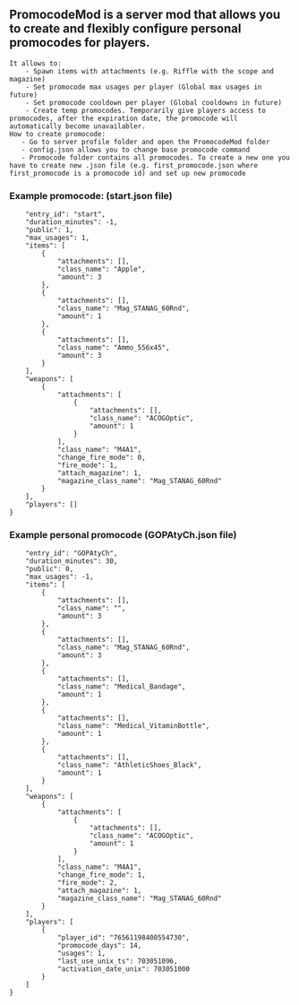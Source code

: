 ## PromocodeMod is a server mod that allows you to create and flexibly configure personal promocodes for players.
    It allows to:
        - Spawn items with attachments (e.g. Riffle with the scope and magazine)
        - Set promocode max usages per player (Global max usages in future)
        - Set promocode cooldown per player (Global cooldowns in future) 
        - Create temp promocodes. Temporarily give players access to promocodes, after the expiration date, the promocode will automatically become unavailabler.
    How to create promocode:
       - Go to server profile folder and open the PromocodeMod folder
       - config.json allows you to change base promocode command
       - Promocode folder contains all promocodes. To create a new one you have to create new .json file (e.g. first_promocode.json where first_promocode is a promocode id) and set up new promocode 
### Example promocode: (start.json file)

```{
    "entry_id": "start",         
    "duration_minutes": -1,
    "public": 1,
    "max_usages": 1,
    "items": [
        {
            "attachments": [],
            "class_name": "Apple",
            "amount": 3
        },
        {
            "attachments": [],
            "class_name": "Mag_STANAG_60Rnd",
            "amount": 1
        },
        {
            "attachments": [],
            "class_name": "Ammo_556x45",
            "amount": 3
        }
    ],
    "weapons": [
        {
            "attachments": [
                {
                    "attachments": [],
                    "class_name": "ACOGOptic",
                    "amount": 1
                }
            ],
            "class_name": "M4A1",
            "change_fire_mode": 0,
            "fire_mode": 1,
            "attach_magazine": 1,
            "magazine_class_name": "Mag_STANAG_60Rnd"
        }
    ],
    "players": []
}
```

### Example personal promocode (GOPAtyCh.json file)
```{
    "entry_id": "GOPAtyCh",
    "duration_minutes": 30,
    "public": 0,
    "max_usages": -1,
    "items": [
        {
            "attachments": [],
            "class_name": "",
            "amount": 3
        },
        {
            "attachments": [],
            "class_name": "Mag_STANAG_60Rnd",
            "amount": 3
        },
        {
            "attachments": [],
            "class_name": "Medical_Bandage",
            "amount": 1
        },
        {
            "attachments": [],
            "class_name": "Medical_VitaminBottle",
            "amount": 1
        },
        {
            "attachments": [],
            "class_name": "AthleticShoes_Black",
            "amount": 1
        }
    ],
    "weapons": [
        {
            "attachments": [
                {
                    "attachments": [],
                    "class_name": "ACOGOptic",
                    "amount": 1
                }
            ],
            "class_name": "M4A1",
            "change_fire_mode": 1,
            "fire_mode": 2,
            "attach_magazine": 1,
            "magazine_class_name": "Mag_STANAG_60Rnd"
        }
    ],
    "players": [
        {
            "player_id": "76561198400554730",
            "promocode_days": 14,
            "usages": 1,
            "last_use_unix_ts": 703051096,
            "activation_date_unix": 703051000
        }
    ]
}
```
